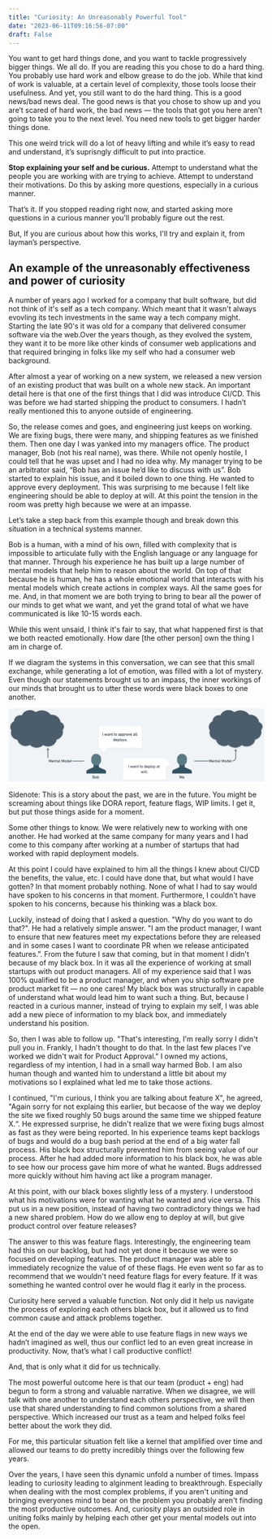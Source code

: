 ```yaml
---
title: "Curiosity: An Unreasonably Powerful Tool"
date: "2023-06-11T09:16:56-07:00"
draft: False
---
```


You want to get hard things done, and you want to tackle progressively bigger things. We all do. If you are reading this you chose to do a hard thing. You probably use hard work and elbow grease to do the job. While that kind of work is valuable, at a certain level of complexity, those tools loose their usefulness. And yet, you still want to do the hard thing. This is a good news/bad news deal. The good news is that you chose to show up and you are’t scared of hard work, the bad news — the tools that got you here aren’t going to take you to the next level. You need new tools to get bigger harder things done.

This one weird trick will do a lot of heavy lifting and while it’s easy to read and understand, it’s suprisngly difficult to put into practice.
 
**Stop explaining your self and be curious.** Attempt to understand what the people you are working with are trying to achieve. Attempt to understand their motivations. Do this by asking more questions, especially in a curious manner.

That’s it. If you stopped reading right now, and started asking more questions in a curious manner you’ll probably figure out the rest.

But, If you are curious about how this works, I'll try and explain it, from layman’s perspective.
  
## An example of the unreasonably effectiveness and power of curiosity

A number of years ago I worked for a company that built software, but did not think of it's self as a tech company. Which meant that it wasn't always evovling its tech investments in the same way a tech company might. Starting the late 90's it was old for a company that delivered consumer software via the web.Over the years though, as they evolved the system, they want it to be more like other kinds of consumer web applications and that required bringing in folks like my self who had a consumer web background.

After almost a year of working on a new system, we released a new version of an existing product that was built on a whole new stack. An important detail here is that one of the first things that I did was introduce CI/CD. This was before we had started shipping the product to consumers. I hadn’t really mentioned this to anyone outside of engineering.

So, the release comes and goes, and engineering just keeps on working. We are fixing bugs, there were many, and shipping features as we finished them. Then one day I was yanked into my managers office. The product manager, Bob (not his real name), was there. While not openly hostile, I could tell that he was upset and I had no idea why. My manager trying to be an arbitrator said, “Bob has an issue he’d like to discuss with us”. Bob started to explain his issue, and it boiled down to one thing. He wanted to approve every deployment. This was surprising to me because I felt like engineering should be able to deploy at will. At this point the tension in the room was pretty high because we were at an impasse.

Let’s take a step back from this example though and break down this situation in a technical systems manner.

Bob is a human, with a mind of his own, filled with complexity that is impossible to articulate fully with the English language or any language for that manner. Through his experience he has built up a large number of mental models that help him to reason about the world. On top of that because he is human, he has a whole emotional world that interacts with his mental models which create actions in complex ways. All the same goes for me. And, in that moment we are both trying to bring to bear all the power of our minds to get what we want, and yet the grand total of what we have communicated is like 10-15 words each.

While this went unsaid, I think it's fair to say, that what happened first is that we both reacted emotionally. How dare [the other person] own the thing I am in charge of.

If we diagram the systems in this conversation, we can see that this small exchange, while generating a lot of emotion, was filled with a lot of mystery. Even though our statements brought us to an impass, the inner workings of our minds that brought us to utter these words were black boxes to one another.

![Mising mental models](./index/mental-models.png)

Sidenote: This is a story about the past, we are in the future. You might be screaming about things like DORA report, feature flags, WIP limits. I get it, but put those things aside for a moment.

Some other things to know. We were relatively new to working with one another. He had worked at the same company for many years and I had come to this company after working at a number of startups that had worked with rapid deployment models.  
  
At this point I could have explained to him all the things I knew about CI/CD the benefits, the value, etc. I could have done that, but what would I have gotten? In that moment probably nothing. None of what I had to say would have spoken to his concerns in that moment. Furthermore, I couldn't have spoken to his concerns, because his thinking was a black box.
  
Luckily, instead of doing that I asked a question. "Why do you want to do that?". He had a relatively simple answer. "I am the product manager, I want to ensure that new features meet my expectations before they are released and in some cases I want to coordinate PR when we release anticipated features.”. From the future I saw that coming, but in that moment I didn't because of my black box. In it was all the experience of working at small startups with out product managers. All of my experience said that I was 100% qualified to be a product manager, and when you ship software pre product market fit — no one cares! My black box was structurally in capable of understand what would lead him to want such a thing. But, because I reacted in a curious manner, instead of trying to explain my self, I was able add a new piece of information to my black box, and immediately understand his position.
  
So, then I was able to follow up. "That's interesting, I'm really sorry I didn't pull you in. Frankly, I hadn't thought to do that. In the last few places I've worked we didn't wait for Product Approval." I owned my actions, regardless of my intention, I had in a small way harmed Bob. I am also human though and wanted him to understand a little bit about my motivations so I explained what led me to take those actions.

I continued, "I'm curious, I think you are talking about feature X", he agreed, "Again sorry for not explaing this earlier, but becaose of the way we deploy the site we fixed roughly 50 bugs around the same time we shipped feature X.“. He expressed surprise, he didn't realize that we were fixing bugs almost as fast as they were being reported. In his experience teams kept backlogs of bugs and would do a bug bash period at the end of a big water fall process. His black box structurally prevented him from seeing value of our process. After he had added more information to his black box, he was able to see how our process gave him more of what he wanted. Bugs addressed more quickly without him having act like a program manager.
  
At this point, with our black boxes slightly less of a mystery. I understood what his motivations were for wanting what he wanted and vice versa. This put us in a new position, instead of having two contradictory things we had a new shared problem. How do we allow eng to deploy at will, but give product control over feature releases?
  
The answer to this was feature flags. Interestingly, the engineering team had this on our backlog, but had not yet done it because we were so focused on developing features. The product manager was able to immediately recognize the value of of these flags. He even went so far as to recommend that we wouldn't need feature flags for every feature. If it was something he wanted control over he would flag it early in the process.  

Curiosity here served a valuable function. Not only did it help us navigate the process of exploring each others black box, but it allowed us to find common cause and attack problems together.

At the end of the day we were able to use feature flags in new ways we hadn’t imagined as well, thus our conflict led to an even great increase in productivity. Now, that’s what I call productive conflict! 
  
And, that is only what it did for us technically.
  
The most powerful outcome here is that our team (product + eng) had begun to form a strong and valuable narrative. When we disagree, we will talk with one another to understand each others perspective, we will then use that shared understanding to find common solutions from a shared perspective. Which increased our trust as a team and helped folks feel better about the work they did. 

For me, this particular situation felt like a kernel that amplified over time and allowed our teams to do pretty incredibly things over the following few years.

Over the years, I have seen this dynamic unfold a number of times. Impass leading to curiosity leading to alginment leading to breakthrough. Especially when dealing with the most complex problems, if you aren't uniting and bringing everyones mind to bear on the problem you probably aren't finding the most productive outcomes. And, curiosity plays an outsided role in uniting folks mainly by helping each other get your mental models out into the open.


